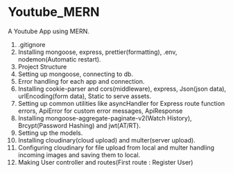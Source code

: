 # Youtube_MERN
A Youtube App using MERN.
1. .gitignore 
2. Installing mongoose, express, prettier(formatting), .env, nodemon(Automatic restart). 
3. Project Structure
4. Setting up mongoose, connecting to db.
5. Error handling for each app and connection.
6. Installing cookie-parser and cors(middleware), express, Json(json data), 
   urlEncoding(form data), Static to serve assets.
7. Setting up common utilities like asyncHandler for Express route function errors,
   ApiError for custom error messages, ApiResponse
8. Installing mongoose-aggregate-paginate-v2(Watch History), Brcypt(Password Hashing) and jwt(AT/RT).
9. Setting up the models.
10. Installing cloudinary(cloud upload) and multer(server upload).
11. Configuring cloudinary for file upload from local and multer handling incoming images and saving them to local.
12. Making User controller and routes(First route : Register User)
   
